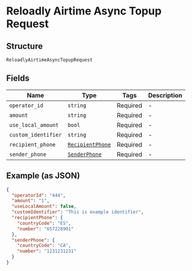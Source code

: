 
# Reloadly Airtime Async Topup Request

## Structure

`ReloadlyAirtimeAsyncTopupRequest`

## Fields

| Name | Type | Tags | Description |
|  --- | --- | --- | --- |
| `operator_id` | `string` | Required | - |
| `amount` | `string` | Required | - |
| `use_local_amount` | `bool` | Required | - |
| `custom_identifier` | `string` | Required | - |
| `recipient_phone` | [`RecipientPhone`](../../doc/models/recipient-phone.md) | Required | - |
| `sender_phone` | [`SenderPhone`](../../doc/models/sender-phone.md) | Required | - |

## Example (as JSON)

```json
{
  "operatorId": "444",
  "amount": "1",
  "useLocalAmount": false,
  "customIdentifier": "This is example identifier",
  "recipientPhone": {
    "countryCode": "ES",
    "number": "657228901"
  },
  "senderPhone": {
    "countryCode": "CA",
    "number": "1231231231"
  }
}
```

